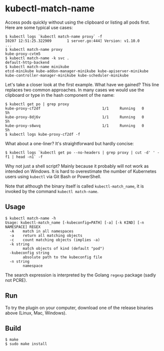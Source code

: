 kubectl-match-name
==================

Access pods quickly without using the clipboard or listing all pods first. Here are some typical use cases:

```
$ kubectl logs `kubectl match-name proxy` -f
I0207 12:51:25.322909       1 server.go:444] Version: v1.10.0
...
$ kubectl match-name proxy
kube-proxy-cvtm5
$ kubectl match-name -k svc .
default-http-backend
$ kubectl match-name minikube
etcd-minikube kube-addon-manager-minikube kube-apiserver-minikube kube-controller-manager-minikube kube-scheduler-minikube
```

Let's take a closer look at the first example. What have we gained? This line replaces two common approaches. In many cases we would use the clipboard or type in the hash component of the name:

```
$ kubectl get po | grep proxy
kube-proxy-cf2df                            1/1     Running   0          5h
kube-proxy-8dj6v                            1/1     Running   0          5h
kube-proxy-s6wvq                            1/1     Running   0          5h
$ kubectl logs kube-proxy-cf2df -f
```

What about a one-liner? It's straightforward but hardly concise:

```
$ kubectl logs `kubectl get po --no-headers | grep proxy | cut -d' ' -f1 | head -n1` -f
```

Why not just a shell script? Mainly because it probably will not work as intended on Windows. It is hard to overestimate the number of Kubernetes users using `kubectl` via Git Bash or PowerShell.

Note that although the binary itself is called `kubectl-match_name`, it is invoked by the command `kubectl match-name`.

## Usage
```
$ kubectl match-name -h
Usage: kubectl-match_name [-kubeconfig=PATH] [-a] [-k KIND] [-n NAMESPACE] REGEX
  -A    match in all namespaces
  -a    return all matching objects
  -c    count matching objects (implies -a)
  -k string
        match objects of kind (default "pod")
  -kubeconfig string
        absolute path to the kubeconfig file
  -n string
        namespace
```

The search expression is interpreted by the Golang `regexp` package (sadly not PCRE).

## Run
To try the plugin on your computer, download one of the release binaries above (Linux, Mac, Windows).

## Build
```
$ make
$ sudo make install
```

